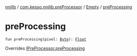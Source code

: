 [nnilib](../../index.md) / [com.kesso.nnilib.preProcessor](../index.md) / [Empty](index.md) / [preProcessing](./pre-processing.md)

# preProcessing

`fun preProcessing(pixel: `[`Byte`](https://kotlinlang.org/api/latest/jvm/stdlib/kotlin/-byte/index.html)`): `[`Float`](https://kotlinlang.org/api/latest/jvm/stdlib/kotlin/-float/index.html)

Overrides [IPreProcessor.preProcessing](../-i-pre-processor/pre-processing.md)

